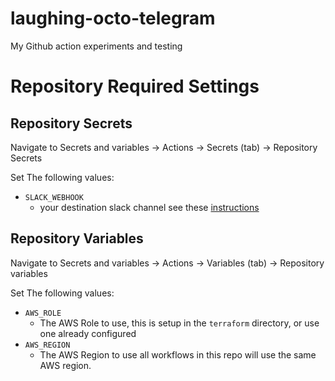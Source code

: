 # laughing-octo-telegram

My Github action experiments and testing

# Repository Required Settings

## Repository Secrets

Navigate to Secrets and variables -> Actions -> Secrets (tab) -> Repository Secrets

Set The following values:

- `SLACK_WEBHOOK`
  - your destination slack channel see these [instructions](https://api.slack.com/messaging/webhooks)

## Repository Variables

Navigate to Secrets and variables -> Actions -> Variables (tab) -> Repository variables

Set The following values:

- `AWS_ROLE`
  - The AWS Role to use, this is setup in the `terraform` directory, or use one
    already configured
- `AWS_REGION`
  - The AWS Region to use all workflows in this repo will use the same AWS
    region.
